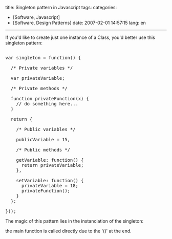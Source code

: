 title: Singleton pattern in Javascript
tags:
categories:
- [Software, Javascript]
- [Software, Design Patterns]
date: 2007-02-01 14:57:15
lang: en
---

If you'd like to create just one instance of a Class, you'd better use this singleton pattern:
<pre>

var singleton = function() {

  /* Private variables */

  var privateVariable;

  /* Private methods */

  function privateFunction(x) {
    // do something here...
  }

  return {

    /* Public variables */

    publicVariable = 15,

    /* Public methods */

    getVariable: function() {
      return privateVariable;
    },

    setVariable: function() {
      privateVariable = 18;
      privateFunction();
    }
  };

}();</pre>
The magic of this pattern lies in the instanciation of the singleton:

the main function is called directly due to the '()' at the end.